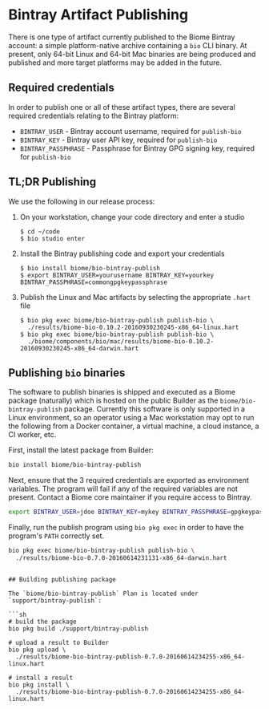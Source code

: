 # Bintray Artifact Publishing

There is one type of artifact currently published to the Biome Bintray
account: a simple platform-native archive containing a `bio` CLI binary. At present, only 64-bit
Linux and 64-bit Mac binaries are being produced and published and more target
platforms may be added in the future.

## Required credentials

In order to publish one or all of these artifact types, there are several
required credentials relating to the Bintray platform:

* `BINTRAY_USER` - Bintray account username, required for `publish-bio`
* `BINTRAY_KEY` - Bintray user API key, required for `publish-bio`
* `BINTRAY_PASSPHRASE` - Passphrase for Bintray GPG signing key, required  for `publish-bio`

## TL;DR Publishing

We use the following in our release process:

1. On your workstation, change your code directory and enter a studio

    ```
    $ cd ~/code
    $ bio studio enter
    ```

1. Install the Bintray publishing code and export your credentials

    ```
    $ bio install biome/bio-bintray-publish
    $ export BINTRAY_USER=yourusername BINTRAY_KEY=yourkey BINTRAY_PASSPHRASE=commongpgkeypassphrase
    ```

1. Publish the Linux and Mac artifacts by selecting the appropriate `.hart` file

    ```
    $ bio pkg exec biome/bio-bintray-publish publish-bio \
      ./results/biome-bio-0.10.2-20160930230245-x86_64-linux.hart
    $ bio pkg exec biome/bio-bintray-publish publish-bio \
      ./biome/components/bio/mac/results/biome-bio-0.10.2-20160930230245-x86_64-darwin.hart
    ```

## Publishing `bio` binaries

The software to publish binaries is shipped and executed as a Biome package
(naturally) which is hosted on the public Builder as the
`biome/bio-bintray-publish` package. Currently this software is only supported
in a Linux environment, so an operator using a Mac workstation may opt to run
the following from a Docker container, a virtual machine, a cloud instance, a
CI worker, etc.

First, install the latest package from Builder:

```sh
bio install biome/bio-bintray-publish
```

Next, ensure that the 3 required credentials are exported as environment
variables. The program will fail if any of the required variables are not
present. Contact a Biome core maintainer if you require access to Bintray.

```sh
export BINTRAY_USER=jdoe BINTRAY_KEY=mykey BINTRAY_PASSPHRASE=gpgkeypassphrase
```

Finally, run the publish program using `bio pkg exec` in order to have the
program's `PATH` correctly set.

```sh
bio pkg exec biome/bio-bintray-publish publish-bio \
  ./results/biome-bio-0.7.0-20160614231131-x86_64-darwin.hart
```

```

## Building publishing package

The `biome/bio-bintray-publish` Plan is located under `support/bintray-publish`:

```sh
# build the package
bio pkg build ./support/bintray-publish

# upload a result to Builder
bio pkg upload \
  ./results/biome-bio-bintray-publish-0.7.0-20160614234255-x86_64-linux.hart

# install a result
bio pkg install \
  ./results/biome-bio-bintray-publish-0.7.0-20160614234255-x86_64-linux.hart
```
